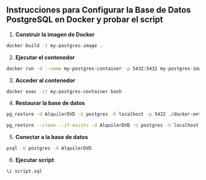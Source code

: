 ## Instrucciones para Configurar la Base de Datos PostgreSQL en Docker y probar el script

1. **Construir la imagen de Docker**

```bash
docker build -t my-postgres-image .
```

2. **Ejecutar el contenedor**

```bash
docker run -d --name my-postgres-container -p 5432:5432 my-postgres-image
```

3. **Acceder al contenedor**

```bash
docker exec -it my-postgres-container bash
```

4. **Restaurar la base de datos**

```bash
pg_restore -d AlquilerDVD -U postgres -h localhost -p 5432 ./docker-entrypoint-initdb.d/AlquilerPractica.tar
```
```bash
pg_restore --clean --if-exists -d AlquilerDVD -U postgres -h localhost -p 5432 ./docker-entrypoint-initdb.d/AlquilerPractica.tar
```

5. **Conectar a la base de datos**

```bash
psql -U postgres -d AlquilerDVD
```

6. **Ejecutar script**:

```sql
\i script.sql
```
